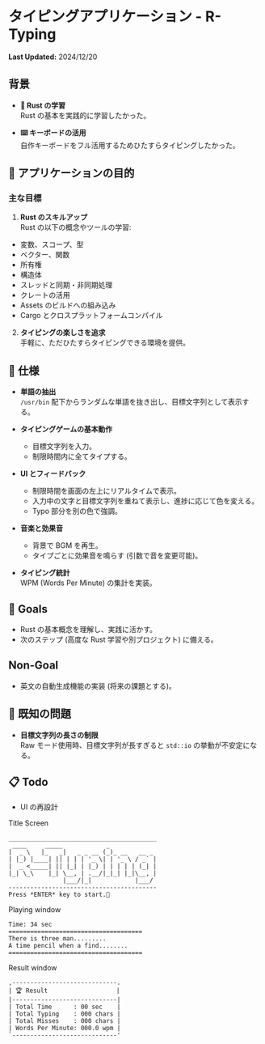 # タイピングアプリケーション - R-Typing

**Last Updated:** 2024/12/20

## 背景

- **🦀 Rust の学習**  
  Rust の基本を実践的に学習したかった。
  
- **⌨️ キーボードの活用**  
  自作キーボードをフル活用するためひたすらタイピングしたかった。

## 🎯 アプリケーションの目的

### 主な目標

1. **Rust のスキルアップ**  
  Rust の以下の概念やツールの学習:
  - 変数、スコープ、型
  - ベクター、関数
  - 所有権
  - 構造体
  - スレッドと同期・非同期処理
  - クレートの活用
  - Assets のビルドへの組み込み
  - Cargo とクロスプラットフォームコンパイル

2. **タイピングの楽しさを追求**  
   手軽に、ただひたすらタイピングできる環境を提供。

## 📔 仕様

- **単語の抽出**  
  `/usr/bin` 配下からランダムな単語を抜き出し、目標文字列として表示する。

- **タイピングゲームの基本動作**  
  - 目標文字列を入力。
  - 制限時間内に全てタイプする。

- **UI とフィードバック**  
  - 制限時間を画面の左上にリアルタイムで表示。
  - 入力中の文字と目標文字列を重ねて表示し、進捗に応じて色を変える。
  - Typo 部分を別の色で強調。

- **音楽と効果音**  
  - 背景で BGM を再生。
  - タイプごとに効果音を鳴らす (引数で音を変更可能)。

- **タイピング統計**  
  WPM (Words Per Minute) の集計を実装。

## 🥅 Goals

- Rust の基本概念を理解し、実践に活かす。
- 次のステップ (高度な Rust 学習や別プロジェクト) に備える。

## Non-Goal

- 英文の自動生成機能の実装 (将来の課題とする)。

## 🐛 既知の問題

- **目標文字列の長さの制限**  
  Raw モード使用時、目標文字列が長すぎると `std::io` の挙動が不安定になる。

## 📋 Todo

- UI の再設計

Title Screen

```plaintext
_________________________________________
 ____     _____            _
|  _ \   |_   _|   _ _ __ (_)_ __   __ _ 
| |_) |____| || | | | '_ \| | '_ \ / _` |
|  _ <_____| || |_| | |_) | | | | | (_| |
|_| \_\    |_| \__, | .__/|_|_| |_|\__, |
               |___/|_|            |___/
-----------------------------------------
Press *ENTER* key to start.🚀
```

Playing window

```plaintext
Time: 34 sec
=====================================
There is three man.........
A time pencil when a find........
=====================================
```

Result window

```plaintext
,-----------------------------.
| 🏆 Result                   |
|-----------------------------|
| Total Time      : 00 sec    |
| Total Typing    : 000 chars |
| Total Misses    : 000 chars |
| Words Per Minute: 000.0 wpm |
`-----------------------------'
```
